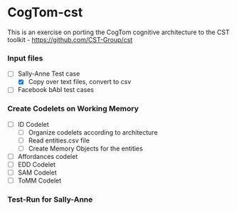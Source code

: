# CogTom-cst
This is an exercise on porting the CogTom cognitive architecture to the CST toolkit - https://github.com/CST-Group/cst

### Input files
- [ ] Sally-Anne Test case
  - [x] Copy over text files, convert to csv
- [ ] Facebook bAbI test cases

### Create Codelets on Working Memory
- [ ] ID Codelet  
  - [ ] Organize codelets according to architecture
  - [ ] Read entities.csv file
  - [ ] Create Memory Objects for the entities
- [ ] Affordances codelet
- [ ] EDD Codelet
- [ ] SAM Codelet
- [ ] ToMM Codelet

### Test-Run for Sally-Anne
